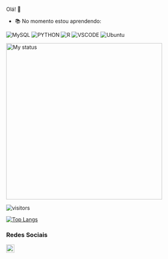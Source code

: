 Olá!  👋

- 📚 No momento estou aprendendo:

 ![MySQL](https://img.shields.io/badge/-MySQL-034959?style=flat-square&logo=mysql&logoColor=white) ![PYTHON](https://img.shields.io/badge/-Python-034959?style=flat-square&logo=python&logoColor=white) ![R](https://img.shields.io/badge/-R-034959?style=flat-square&logo=R&logoColor=white) ![VSCODE](https://img.shields.io/badge/-VScode-034959?style=flat-square&logo=visual-studio&logoColor=white) ![Ubuntu](https://img.shields.io/badge/-ubuntu-034959?style=flat-square&logo=ubuntu&logoColor=white)       

<img title="My status" heigth="320" width="420" src="https://github-readme-stats.vercel.app/api?username=LarissaDepa&hide=issues&count_private=true&icon_color=034959&title_color=012E40&bg_color=f2f2f2f2f2&show_icons=true)"/> 

![visitors](https://visitor-badge.glitch.me/badge?page_id=LarissaDepa.LarissaDepa)



[![Top Langs](https://github-readme-stats.vercel.app/api/top-langs/?username=LarissaDepa&layout=compact)](https://github.com/anuraghazra/github-readme-stats)

### Redes Sociais

<a href="https://www.linkedin.com/in/larissadepa/">
  <img align="left" alt="Shreya's LinkedIn" width="22px" src="https://cdn.jsdelivr.net/npm/simple-icons@v3/icons/linkedin.svg" />
</a>

